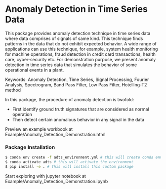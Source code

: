 
# Anomaly Detection in Time Series Data

This package provides anomaly detection technique in time series data where data comprises of signals of same kind. This technique finds patterns in the data that do not exhibit expected behavior. A wide range of applications can use this technique, for example, system health monitoring for machine operations, fraud detection in credit card transactions, health care, cyber-security etc. For demonstration purpose, we present anomaly detection in time series data that simulates the behavior of some operational events in a plant.

Keywords: Anomaly Detection, Time Series, Signal Processing, Fourier Analysis, Spectrogram, Band Pass Filter, Low Pass Filter, Hotelling-T2 method

In this package, the procedure of anomaly detection is twofold:

- First identify ground truth signatures that are considered as normal operation
- Then detect certain anomalous behavior in any signal in the data

Preview an example workbook at Example/Anomaly_Detection_Demonstration.html

### Package Installation
```sh 
$ conda env create -f adts_environment.yml # this will create conda environment with necessary packages installation
$ conda activate adts # this will activate the environment
$ pip install -e . # this will install this custom package 
```

Start exploring with jupyter notebook at Example/Anomaly_Detection_Demonstration.ipynb
